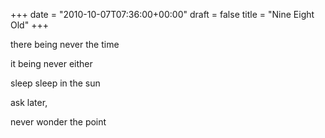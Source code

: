 +++
date = "2010-10-07T07:36:00+00:00"
draft = false
title = "Nine Eight Old"
+++
<p>there being never the time</p>&#13;
<p>it being never either</p>&#13;
<p>sleep sleep in the sun</p>&#13;
<p>ask later,</p>&#13;
<p>never wonder the point</p> 
